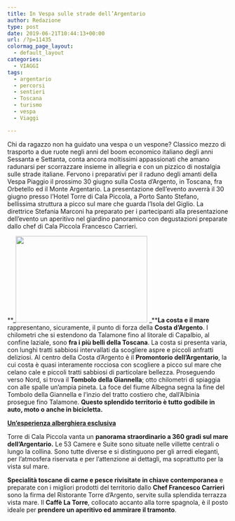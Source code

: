 ```yaml
---
title: In Vespa sulle strade dell’Argentario
author: Redazione
type: post
date: 2019-06-21T10:44:13+00:00
url: /?p=11435
colormag_page_layout:
  - default_layout
categories:
  - VIAGGI
tags:
  - argentario
  - percorsi
  - sentieri
  - Toscana
  - turismo
  - vespa
  - Viaggi

---
```

Chi da ragazzo non ha guidato una vespa o un vespone? Classico mezzo di trasporto a due ruote negli anni del boom economico italiano degli anni Sessanta e Settanta, conta ancora moltissimi appassionati che amano radunarsi per scorrazzare insieme in allegria e con un pizzico di nostalgia sulle strade italiane. Fervono i preparativi per il raduno degli amanti della Vespa Piaggio il prossimo 30 giugno sulla Costa d’Argento, in Toscana, fra Orbetello ed il Monte Argentario. La presentazione dell&#8217;evento avverrà il 30 giugno presso l’Hotel Torre di Cala Piccola, a Porto Santo Stefano, bellissima struttura a picco sul mare che guarda l&#8217;Isola del Giglio. La direttrice Stefania Marconi ha preparato per i partecipanti alla presentazione dell’evento un aperitivo nel giardino panoramico con degustazioni preparate dallo chef di Cala Piccola Francesco Carrieri.

**_<img decoding="async" loading="lazy" class="alignleft size-medium wp-image-11437" src="https://progressonline.it/wp-content/uploads/2019/06/1965-vespa-180-super-sport-ss-300x197.png" alt="" width="300" height="197" /> _****La costa e il mare** rappresentano, sicuramente, il punto di forza della **Costa d’Argento**. I chilometri che si estendono da Talamone fino al litorale di Capalbio, al confine laziale, sono **fra i più belli della Toscana**. La costa si presenta varia, con lunghi tratti sabbiosi intervallati da scogliere aspre e piccoli anfratti deliziosi. Al centro della Costa d&#8217;Argento è il **Promontorio dell&#8217;Argentario**, la cui costa è quasi interamente rocciosa con scogliere a picco sul mare che celano cale e piccoli tratti sabbiosi di particolare bellezza. Proseguendo verso Nord, si trova il **Tombolo della Giannella**; otto chilometri di spiaggia con alle spalle un&#8217;ampia pineta. La foce del fiume Albegna segna la fine del Tombolo della Giannella e l&#8217;inzio del tratto costiero che, dall&#8217;Albinia prosegue fino Talamone. **Questo splendido territorio è tutto godibile in auto, moto o anche in bicicletta.**

**<u>Un’esperienza alberghiera esclusiva</u>**

Torre di Cala Piccola vanta un **panorama straordinario a 360 gradi sul mare dell’Argentario.** Le 53 Camere e Suite sono situate nelle villette centrali o lungo la collina. Sono tutte diverse e si distinguono per gli arredi eleganti, per l’atmosfera riservata e per l’attenzione ai dettagli, ma soprattutto per la vista sul mare.

**Specialità toscane di carne e pesce rivisitate in chiave contemporanea** e preparate con i migliori prodotti del territorio dallo **Chef Francesco Carrieri** sono la firma del Ristorante Torre d’Argento, servite sulla splendida terrazza vista mare. Il **Caffè La Torre**, collocato accanto alla torre spagnola, è il posto ideale per **prendere un aperitivo ed ammirare il tramonto**.